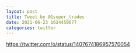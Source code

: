 ```yaml
--- 
layout: post 
title: Tweet by @1super_trades 
date: 2021-06-23 1624450677 
categories: twitter 
--- 
```

https://twitter.com/o/status/1407674186957570054